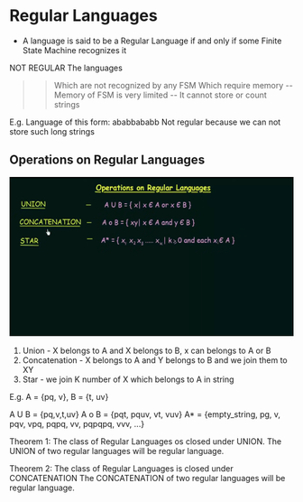 # Regular Languages

- A language is said to be a Regular Language if and only if some Finite State Machine recognizes it

NOT REGULAR The languages
>> Which are not recognized by any FSM
>> Which require memory -- Memory of FSM is very limited -- It cannot store or count strings

E.g. Language of this form: ababbababb Not regular because we can not store such long strings

## Operations on Regular Languages

![img.png](../images/Regular_Languages.png)

1. Union - X belongs to A and X belongs to B, x can belongs to A or B
2. Concatenation - X belongs to A and Y belongs to B and we join them to XY
3. Star - we join K number of X which belongs to A in string

E.g. A = {pq, v}, B = {t, uv}

A U B = {pq,v,t,uv} A o B = {pqt, pquv, vt, vuv} A* = {empty_string, pg, v, pqv, vpq, pqpq, vv, pqpqpq, vvv, ...}

Theorem 1: The class of Regular Languages os closed under UNION. The UNION of two regular languages will be regular
language.

Theorem 2: The class of Regular Languages is closed under CONCATENATION The CONCATENATION of two regular languages will
be regular language.
